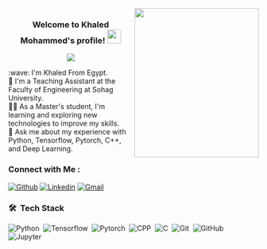 
<img width="250" align="right" height="300" src="https://media.tenor.com/ow94qLGI8WsAAAAC/ai.gif">   

<h3 align="center">
  Welcome to Khaled Mohammed's profile!
  <img src="https://media.giphy.com/media/hvRJCLFzcasrR4ia7z/giphy.gif" width="28">
</h3>

<!-- Typing SVG by DenverCoder1 - https://github.com/DenverCoder1/readme-typing-svg -->
<p align="center">
  <a href="https://github.com/DenverCoder1/readme-typing-svg"><img src="https://readme-typing-svg.herokuapp.com/?lines=Teaching%20%20Assistant%20;All%20Our%20Dreams%20Can%20Come%20True&font=Fira%20Code&center=true&width=440&height=45&color=f75c7e&vCenter=true&size=22"></a>
</p> 
:wave: I'm Khaled From Egypt.<br />
🏢 I'm a Teaching Assistant at the Faculty of Engineering at Sohag University.<br />
👨‍💻 As a Master's student, I'm learning and exploring new technologies to improve my skills.<br />
💬 Ask me about my experience with Python, Tensorflow, Pytorch, C++, and Deep Learning.<br />


### Connect with Me :
[![Github](https://img.shields.io/badge/-Github-000?style=flat&logo=Github&logoColor=white)](https://github.com/Khaled-Mohammed-Abdelgaber)
[![Linkedin](https://img.shields.io/badge/-LinkedIn-blue?style=flat&logo=Linkedin&logoColor=white)](https://www.linkedin.com/in/khaled-mohammed-1b2a6119a/)
[![Gmail](https://img.shields.io/badge/-Gmail-c14438?style=flat&logo=Gmail&logoColor=white)](mailto:khaled.edu.engineer@gmail.com)

### 🛠 &nbsp;Tech Stack
![Python](https://img.shields.io/badge/-Python-05122A?style=flat&logo=Python)&nbsp;
![Tensorflow](https://img.shields.io/badge/-Tensorflow-05122A?style=flat&logo=Tensorflow)&nbsp;
![Pytorch](https://img.shields.io/badge/-Pytorch-05122A?style=flat&logo=Pytorch)&nbsp;
![CPP](https://img.shields.io/badge/-CPP-05122A?style=flat&logo=CPP&logoColor=563D7C)&nbsp;
![C](https://img.shields.io/badge/-C-05122A?style=flat&logo=C)&nbsp;
![Git](https://img.shields.io/badge/-Git-05122A?style=flat&logo=git)&nbsp;
![GitHub](https://img.shields.io/badge/-GitHub-05122A?style=flat&logo=github)&nbsp;
![Jupyter](https://img.shields.io/badge/-Jupyter-05122A?style=flat&logo=Jupyter&logoColor=007ACC)&nbsp;
